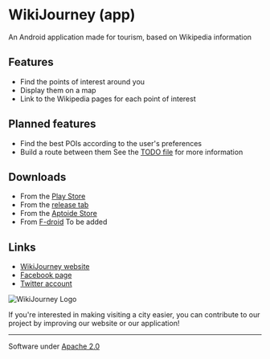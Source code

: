 # WikiJourney (app)

An Android application made for tourism, based on Wikipedia information

## Features
- Find the points of interest around you
- Display them on a map
- Link to the Wikipedia pages for each point of interest

## Planned features
- Find the best POIs according to the user's preferences
- Build a route between them
See the [TODO file](https://github.com/WikiJourney/wikijourney_app/blob/master/TODO.md) for more information

## Downloads
- From the [Play Store](https://play.google.com/apps/testing/com.wikijourney.wikijourney)
- From the [release tab](https://github.com/WikiJourney/wikijourney_app/releases)
- From the [Aptoide Store](http://wikijourney.store.aptoide.com/app/market/com.wikijourney.wikijourney/3/11011177/WikiJourney)
- From [F-droid]() To be added

## Links
- [WikiJourney website](http://wikijourney.eu)
- [Facebook page](https://www.facebook.com/WikiJourney)
- [Twitter account](https://twitter.com/WikiJourney)

![WikiJourney Logo](https://wikijourneydev.alwaysdata.net/images/design/logo.png)

If you're interested in making visiting a city easier, you can contribute to our project by improving our website or our application!

-----------
Software under [Apache 2.0](https://www.apache.org/licenses/LICENSE-2.0.html)
